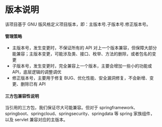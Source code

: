 # 版本说明


该项目基于 GNU 版风格定义项目版本，即：主版本号.子版本号.修正版本号。

#### 管理策略
* 主版本号，发生变更时，不保证所有的 API 对上一个版本兼容，但保障大部分能兼容；主版本变更，可能涉及类、接口、枚举、方法的删除，或者包名的变更
* 子版本号，发生变更时，完全兼容上一个版本，主要会增加一些小的功能或API，底层逻辑的调整调优
* 修正版本号，主要用于修复 BUG、优化性能、安全漏洞修复，不会新增、变更、删除已有 API

#### 三方包兼容性说明
当引用的三方包，我们保证尽大可能兼容。但对于 springframework、springboot、springcloud、springsecurity、springdata 等 spring 家族组件，以及 servlet 兼容对应的主版本。